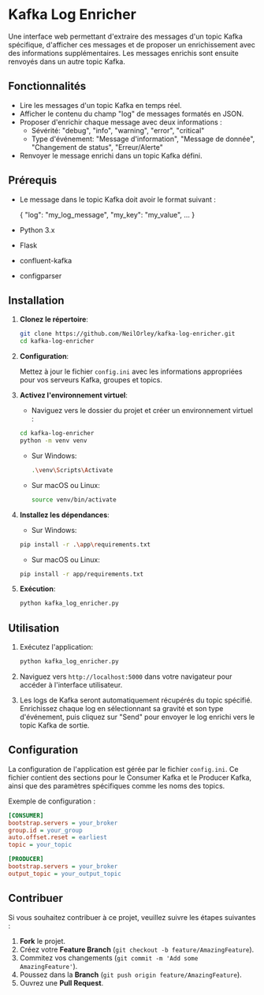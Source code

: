 # Kafka Log Enricher

Une interface web permettant d'extraire des messages d'un topic Kafka spécifique, d'afficher ces messages et de proposer un enrichissement avec des informations supplémentaires. Les messages enrichis sont ensuite renvoyés dans un autre topic Kafka.

## Fonctionnalités

- Lire les messages d'un topic Kafka en temps réel.
- Afficher le contenu du champ "log" de messages formatés en JSON.
- Proposer d'enrichir chaque message avec deux informations :
  - Sévérité: "debug", "info", "warning", "error", "critical"
  - Type d'événement: "Message d'information", "Message de donnée", "Changement de status", "Erreur/Alerte"
- Renvoyer le message enrichi dans un topic Kafka défini.

## Prérequis
- Le message dans le topic Kafka doit avoir le format suivant :

    {
        "log": "my_log_message",
        "my_key": "my_value",
        ...
    }

- Python 3.x
- Flask
- confluent-kafka
- configparser

## Installation

1. **Clonez le répertoire**:

   ```bash
   git clone https://github.com/NeilOrley/kafka-log-enricher.git
   cd kafka-log-enricher
   ```

2. **Configuration**:

   Mettez à jour le fichier `config.ini` avec les informations appropriées pour vos serveurs Kafka, groupes et topics.

3. **Activez l'environnement virtuel**:

   - Naviguez vers le dossier du projet et créer un environnement virtuel :
    ```bash
    cd kafka-log-enricher
    python -m venv venv
    ```

   - Sur Windows:
     ```bash
     .\venv\Scripts\Activate
     ```

   - Sur macOS ou Linux:
     ```bash
     source venv/bin/activate
     ```

4. **Installez les dépendances**:

   - Sur Windows:
   ```bash
   pip install -r .\app\requirements.txt
   ```

   - Sur macOS ou Linux:
   ```bash
   pip install -r app/requirements.txt
   ```

5. **Exécution**:

   ```bash
   python kafka_log_enricher.py
   ```

## Utilisation

1. Exécutez l'application:

   ```bash
   python kafka_log_enricher.py
   ```

2. Naviguez vers `http://localhost:5000` dans votre navigateur pour accéder à l'interface utilisateur.

3. Les logs de Kafka seront automatiquement récupérés du topic spécifié. Enrichissez chaque log en sélectionnant sa gravité et son type d'événement, puis cliquez sur "Send" pour envoyer le log enrichi vers le topic Kafka de sortie.


## Configuration

La configuration de l'application est gérée par le fichier `config.ini`. Ce fichier contient des sections pour le Consumer Kafka et le Producer Kafka, ainsi que des paramètres spécifiques comme les noms des topics.

Exemple de configuration :

```ini
[CONSUMER]
bootstrap.servers = your_broker
group.id = your_group
auto.offset.reset = earliest
topic = your_topic

[PRODUCER]
bootstrap.servers = your_broker
output_topic = your_output_topic
```

## Contribuer

Si vous souhaitez contribuer à ce projet, veuillez suivre les étapes suivantes :

1. **Fork** le projet.
2. Créez votre **Feature Branch** (`git checkout -b feature/AmazingFeature`).
3. Commitez vos changements (`git commit -m 'Add some AmazingFeature'`).
4. Poussez dans la **Branch** (`git push origin feature/AmazingFeature`).
5. Ouvrez une **Pull Request**.